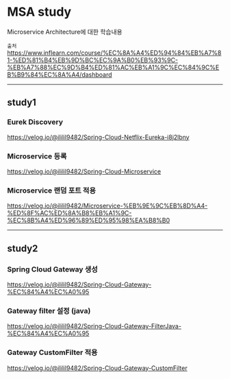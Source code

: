 # MSA study

Microservice Architecture에 대한 학습내용

`출처` https://www.inflearn.com/course/%EC%8A%A4%ED%94%84%EB%A7%81-%ED%81%B4%EB%9D%BC%EC%9A%B0%EB%93%9C-%EB%A7%88%EC%9D%B4%ED%81%AC%EB%A1%9C%EC%84%9C%EB%B9%84%EC%8A%A4/dashboard

---

## study1

### Eurek Discovery
https://velog.io/@ililil9482/Spring-Cloud-Netflix-Eureka-i8j2lbny

### Microservice 등록
https://velog.io/@ililil9482/Spring-Cloud-Microservice

### Microservice 랜덤 포트 적용
https://velog.io/@ililil9482/Microservice-%EB%9E%9C%EB%8D%A4-%ED%8F%AC%ED%8A%B8%EB%A1%9C-%EC%8B%A4%ED%96%89%ED%95%98%EA%B8%B0

---

## study2

### Spring Cloud Gateway 생성
https://velog.io/@ililil9482/Spring-Cloud-Gateway-%EC%84%A4%EC%A0%95

### Gateway filter 설정 (java)
https://velog.io/@ililil9482/Spring-Cloud-Gateway-FilterJava-%EC%84%A4%EC%A0%95

### Gateway CustomFilter 적용
https://velog.io/@ililil9482/Spring-Cloud-Gateway-CustomFilter